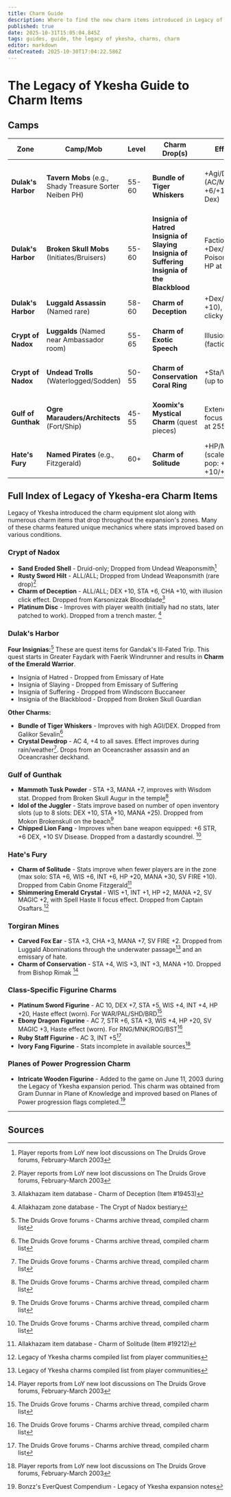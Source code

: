 ```yaml
---
title: Charm Guide
description: Where to find the new charm items introduced in Legacy of Ykesha
published: true
date: 2025-10-31T15:05:04.845Z
tags: guides, guide, the legacy of ykesha, charms, charm
editor: markdown
dateCreated: 2025-10-30T17:04:22.586Z
---
```


# The Legacy of Ykesha Guide to Charm Items

## Camps
| Zone                | Camp/Mob                                      | Level | Charm Drop(s)                          | Effect/Stats                                      | Notes                                      |
|---------------------|-----------------------------------------------|-------|----------------------------------------|---------------------------------------------------|--------------------------------------------|
| **Dulak's Harbor**  | **Tavern Mobs** (e.g., Shady Treasure Sorter Neiben PH) | 55-60 | **Bundle of Tiger Whiskers**           | +Agi/Dex proc (AC/MR/DR up to +6/+12 at 305 Dex)  | **#1 Solo/Group Camp**. 15–20 min PH cycle. Easy pull. |
| **Dulak's Harbor**  | **Broken Skull Mobs** (Initiates/Bruisers)    | 55-60 | **Insignia of Hatred**<br>**Insignia of Slaying**<br>**Insignia of Suffering**<br>**Insignia of the Blackblood** | Faction-based: +Dex/HP/SV Poison (up to +10 HP at Ally) | **Quested Upgrades**. Collect set for Emerald Warriors. Great for melee. |
| **Dulak's Harbor**  | **Luggald Assassin** (Named rare)             | 58-60 | **Charm of Deception**                 | +Dex/Cha (up to +10), Illusion clicky             | Risky pull; high-resist. Duo viable.       |
| **Crypt of Nadox**  | **Luggalds** (Named near Ambassador room)     | 55-65 | **Charm of Exotic Speech**             | Illusion: Froglok (faction aid)                   | **Raid Puller Essential**. 30–45 min cycle. |
| **Crypt of Nadox**  | **Undead Trolls** (Waterlogged/Sodden)        | 50-55 | **Charm of Conservation**<br>**Coral Ring** | +Sta/Wis/Int/Mana (up to +10 Mana)                | Common drop (~2 in 45 min). XP bonus.      |
| **Gulf of Gunthak** | **Ogre Marauders/Architects** (Fort/Ship)     | 45-55 | **Xoomix's Mystical Charm** (quest pieces) | Extended Range II focus (+Mana/Str at 255+ Dex)   | **Gnome Quest**. Combine pieces. Low comp. |
| **Hate's Fury**     | **Named Pirates** (e.g., Fitzgerald)          | 60+   | **Charm of Solitude**                  | +HP/Mana/SV Fire (scales with zone pop: +2/+3 → +10/+15) | **Guild Raid Lock**. Best solo. L60 req.   |

## Full Index of Legacy of Ykesha-era Charm Items

Legacy of Ykesha introduced the charm equipment slot along with numerous charm items that drop throughout the expansion's zones. Many of these charms featured unique mechanics where stats improved based on various conditions.

### Crypt of Nadox
- **Sand Eroded Shell** - Druid-only; Dropped from Undead Weaponsmith[^1]
- **Rusty Sword Hilt** - ALL/ALL; Dropped from Undead Weaponsmith (rare drop)[^1]
- **Charm of Deception** - ALL/ALL; DEX +10, STA +6, CHA +10, with illusion click effect. Dropped from Karsonizzak Bloodblade[^2]
- **Platinum Disc** - Improves with player wealth (initially had no stats, later patched to work). Dropped from a trench master. [^3]

### Dulak's Harbor
**Four Insignias:**[^4]
These are quest items for Gandak's Ill-Fated Trip.  This quest starts in Greater Faydark with Faerik Windrunner and results in **Charm of the Emerald Warrior**.
- Insignia of Hatred - Dropped from Emissary of Hate
- Insignia of Slaying - Dropped from Emissary of Suffering
- Insignia of Suffering - Dropped from Windscorn Buccaneer
- Insignia of the Blackblood - Dropped from Broken Skull Guardian

**Other Charms:**
- **Bundle of Tiger Whiskers** - Improves with high AGI/DEX. Dropped from Galikor Sevalin[^4]
- **Crystal Dewdrop** - AC 4, +4 to all saves. Effect improves during rain/weather[^4]. Drops from an Oceancrasher assassin and an Oceancrasher deckhand.
### Gulf of Gunthak
- **Mammoth Tusk Powder** - STA +3, MANA +7, improves with Wisdom stat. Dropped from Broken Skull Augur in the temple[^4]
- **Idol of the Juggler** - Stats improve based on number of open inventory slots (up to 8 slots: DEX +10, STA +10, MANA +25). Dropped from Mokon Brokenskull on the beach[^4]
- **Chipped Lion Fang** - Improves when bane weapon equipped: +6 STR, +6 DEX, +10 SV Disease. Dropped from a dastardly scoundrel. [^4]

### Hate's Fury
- **Charm of Solitude** - Stats improve when fewer players are in the zone (max solo: STA +6, WIS +6, INT +6, HP +20, MANA +30, SV FIRE +10). Dropped from Cabin Gnome Fitzgerald[^5]
- **Shimmering Emerald Crystal** - WIS +1, INT +1, HP +2, MANA +2, SV MAGIC +2, with Spell Haste II focus effect. Dropped from Captain Osaftars.[^6] 

### Torgiran Mines
- **Carved Fox Ear** - STA +3, CHA +3, MANA +7, SV FIRE +2. Dropped from Luggald Abominations through the underwater passage[^6] and an emissary of hate.
- **Charm of Conservation** - STA +4, WIS +3, INT +3, MANA +10. Dropped from Bishop Rimak [^1]

### Class-Specific Figurine Charms
- **Platinum Sword Figurine** - AC 10, DEX +7, STA +5, WIS +4, INT +4, HP +20, Haste effect (worn). For WAR/PAL/SHD/BRD[^4]
- **Ebony Dragon Figurine** - AC 7, STR +6, STA +3, WIS +4, HP +20, SV MAGIC +3, Haste effect (worn). For RNG/MNK/ROG/BST[^4]
- **Ruby Staff Figurine** - AC 3, INT +5[^4]
- **Ivory Fang Figurine** - Stats incomplete in available sources[^1]

### Planes of Power Progression Charm
- **Intricate Wooden Figurine** - Added to the game on June 11, 2003 during the Legacy of Ykesha expansion period. This charm was obtained from Gram Dunnar in Plane of Knowledge and improved based on Planes of Power progression flags completed.[^7]

---
## Sources
[^1]: Player reports from LoY new loot discussions on The Druids Grove forums, February-March 2003
[^2]: Allakhazam item database - Charm of Deception (Item #19453)
[^3]: Allakhazam zone database - The Crypt of Nadox bestiary
[^4]: The Druids Grove forums - Charms archive thread, compiled charm list
[^5]: Allakhazam item database - Charm of Solitude (Item #19212)
[^6]: Legacy of Ykesha charms compiled list from player communities
[^7]: Bonzz's EverQuest Compendium - Legacy of Ykesha expansion notes